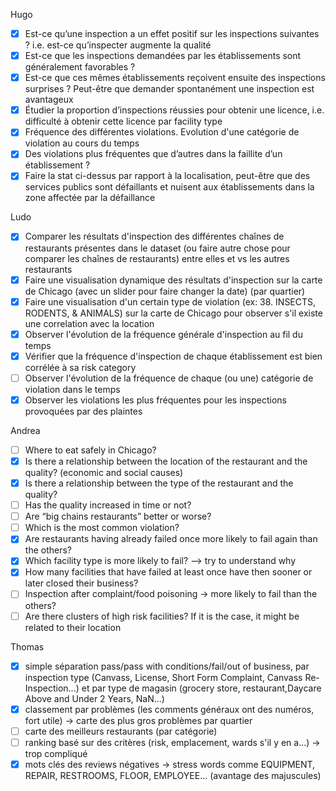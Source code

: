 Hugo
- [x] Est-ce qu’une inspection a un effet positif sur les inspections suivantes ? i.e. est-ce qu’inspecter augmente la qualité
- [x] Est-ce que les inspections demandées par les établissements sont généralement favorables ?
- [x] Est-ce que ces mêmes établissements reçoivent ensuite des inspections surprises ? Peut-être que demander spontanément une inspection est avantageux
- [x] Étudier la proportion d’inspections réussies pour obtenir une licence, i.e. difficulté à obtenir cette licence par facility type
- [x] Fréquence des différentes violations. Evolution d'une catégorie de violation au cours du temps
- [x] Des violations plus fréquentes que d’autres dans la faillite d’un établissement ?
- [x] Faire la stat ci-dessus par rapport à la localisation, peut-être que des services publics sont défaillants et nuisent aux établissements dans la zone affectée par la défaillance

Ludo
- [x] Comparer les résultats d'inspection des différentes chaînes de restaurants présentes dans le dataset (ou faire autre chose pour comparer les chaînes de restaurants) entre elles et vs les autres restaurants
- [x] Faire une visualisation dynamique des résultats d'inspection sur la carte de Chicago (avec un slider pour faire changer la date) (par quartier)
- [x] Faire une visualisation d'un certain type de violation (ex: 38. INSECTS, RODENTS, & ANIMALS) sur la carte de Chicago pour observer s'il existe une correlation avec la location
- [x] Observer l'évolution de la fréquence générale d'inspection au fil du temps
- [x] Vérifier que la fréquence d'inspection de chaque établissement est bien corrélée à sa risk category
- [ ] Observer l'évolution de la fréquence de chaque (ou une) catégorie de violation dans le temps
- [x] Observer les violations les plus fréquentes pour les inspections provoquées par des plaintes

Andrea
- [ ] Where to eat safely in Chicago?
- [x] Is there a relationship between the location of the restaurant and the quality? (economic and social causes)
- [x] Is there a relationship between the type of the restaurant and the quality?
- [ ] Has the quality increased in time or not? 
- [ ] Are “big chains restaurants” better or worse?
- [ ] Which is the most common violation?
- [x] Are restaurants having already failed once more likely to fail again than the others?
- [x] Which facility type is more likely to fail? —> try to understand why
- [x] How many facilities that have failed at least once have then sooner or later closed their business?
- [ ] Inspection after complaint/food poisoning -> more likely to fail than the others?
- [ ] Are there clusters of high risk facilities? If it is the case, it might be related to their location

Thomas
- [x] simple séparation pass/pass with conditions/fail/out of business, par inspection type (Canvass, License, Short Form Complaint, Canvass Re-Inspection...) et par type de magasin (grocery store, restaurant,Daycare Above and Under 2 Years, NaN...)
- [x] classement par problèmes (les comments généraux ont des numéros, fort utile) -> carte des plus gros problèmes par quartier
- [ ] carte des meilleurs restaurants (par catégorie)
- [ ] ranking basé sur des critères (risk, emplacement, wards s'il y en a...) -> trop compliqué
- [x] mots clés des reviews négatives -> stress words comme EQUIPMENT, REPAIR, RESTROOMS, FLOOR, EMPLOYEE... (avantage des majuscules)
